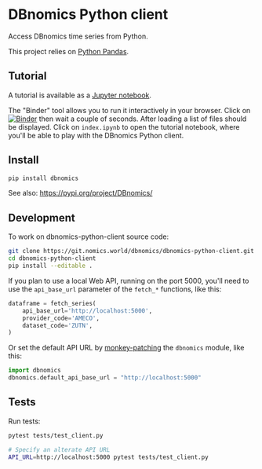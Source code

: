 # DBnomics Python client

Access DBnomics time series from Python.

This project relies on [Python Pandas](https://pandas.pydata.org/).

## Tutorial

A tutorial is available as a [Jupyter notebook](./index.ipynb).

The "Binder" tool allows you to run it interactively in your browser. Click on [![Binder](https://mybinder.org/badge.svg)](https://mybinder.org/v2/gh/dbnomics/dbnomics-python-client/master?filepath=index.ipynb) then wait a couple of seconds. After loading a list of files should be displayed. Click on `index.ipynb` to open the tutorial notebook, where you'll be able to play with the DBnomics Python client.

## Install

```bash
pip install dbnomics
```

See also: https://pypi.org/project/DBnomics/

## Development

To work on dbnomics-python-client source code:

```bash
git clone https://git.nomics.world/dbnomics/dbnomics-python-client.git
cd dbnomics-python-client
pip install --editable .
```

If you plan to use a local Web API, running on the port 5000, you'll need to use the `api_base_url` parameter of the `fetch_*` functions, like this:

```python
dataframe = fetch_series(
    api_base_url='http://localhost:5000',
    provider_code='AMECO',
    dataset_code='ZUTN',
)
```

Or set the default API URL by [monkey-patching](https://en.wikipedia.org/wiki/Monkey_patch) the `dbnomics` module, like this:

```python
import dbnomics
dbnomics.default_api_base_url = "http://localhost:5000"
```

## Tests

Run tests:

```bash
pytest tests/test_client.py

# Specify an alterate API URL
API_URL=http://localhost:5000 pytest tests/test_client.py
```
